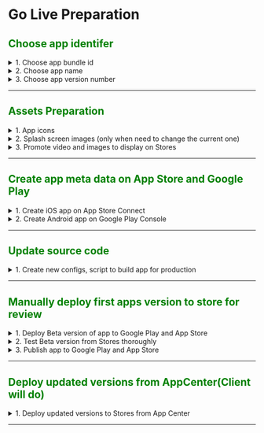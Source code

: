 # Go Live Preparation

## <span style="color:green">Choose app identifer</span>

<details>

<summary>1. Choose app bundle id</summary>
Description: Client need to decide app bundle id to create app on Stores and update on source code

- [ ] iOS and Android bundle id. Ex: com.topenlandcorp.topenland

</details>

<details>

<summary>2. Choose app name</summary>
Description: Client need to decide official app name to display to user

- [ ] iOS and Android name. Ex: Topenland

</details>

<details>

<summary>3. Choose app version number</summary>
Description: Client need to decide version number for publishing app. Ex: 1.0.0 instead of 0.0.8 while developing

</details>

---

## <span style="color:green">Assets Preparation</span>

<details>

<summary>1. App icons</summary>
Description: App icons to display on Home screen of the phone, notification icon...

- [ ] iOS icons: https://developer.apple.com/design/human-interface-guidelines/ios/icons-and-images/app-icon/
- [ ] Android icons: https://developer.android.com/google-play/resources/icon-design-specifications

</details>

<details>

<summary>2. Splash screen images (only when need to change the current one)</summary>
Description: The splash screen display quickly when user click the app on Phone and before other screen display

- [ ] iOS
- [ ] Android

</details>

<details>

<summary>3. Promote video and images to display on Stores</summary>
Description: To promote the app on Stores, we need a preview video (optional) and product images

- [ ] iOS
- [ ] Android
- [ ] Reference link: Please check the 'Create app meta data on App Store and Google Play' item bellow

</details>

---

## <span style="color:green">Create app meta data on App Store and Google Play</span>

<details>

<summary>1. Create iOS app on App Store Connect</summary>
Description: Client need to log in App Store Connect and create new app

- [ ] Create app on apple store with chosen app bundle id, app name
- [ ] Fill in the app information, upload app meta data (icons, screenshot, video)
- [ ] Reference link: https://help.apple.com/app-store-connect/#/dev2cd126805
- [ ] Review Guideline link: https://developer.apple.com/app-store/review/guidelines/

</details>

<details>

<summary>2. Create Android app on Google Play Console</summary>
Description: Client need to log in Google Play Console and create new app

- [ ] Create app on Google Play console with chosen app bundle id, app name
- [ ] Fill in the app information, upload app meta data (icons, screenshot, video)
- [ ] Reference link: https://support.google.com/googleplay/android-developer/answer/113469?hl=en&ref_topic=7072031
- [ ] Review Guideline link: https://developer.android.com/distribute/best-practices/launch/launch-checklist

</details>

---

## <span style="color:green">Update source code</span>

<details>

<summary>1. Create new configs, script to build app for production</summary>
Description: With production environment, client need to build the app on their own. NashTech will support to create new configs, script, update code for production.

- [x] Generate icons with different sizes and update to source code (NashTech will do)
- [x] Generate Splash screen image with different sizes and update to source code (NashTech will do)
- [x] Create new target for iOS, build variant for Android with new app bundle id, app name (NashTech will do)
- [ ] Create new app on FireBase, OneSignal for production (NashTech/Client will do)
- [ ] Update Backend, mobile with new config of Firebase, OneSignal, VnPay, Google Map for production (Client will do)
- [ ] Create App production env config file (Client will do)
- [x] Create App production related script (NashTech will do)
- [ ] Create Fastlane env config file (Client will do)
- [x] Create Fastlane related script (NashTech will do)
- [x] Create build, deploy scripts, variables for new target (NashTech will do)
- [ ] Apply code push to force or suggest user update app version when needed (NashTech will do)
- [ ] Create new Fastlane script to deploy app to Google Play and App Store (Beta) (NashTech will do after first version of apps available on Stores)

</details>

---

## <span style="color:green">Manually deploy first apps version to store for review</span>

<details>

<summary>1. Deploy Beta version of app to Google Play and App Store</summary>
Description: Client uses the script to deploy app to Google Play, App Store

- [ ] Deploy Beta app to Google Play and App Store
- [ ] Go to the Store console to commit the app to be ready for review by Google and Apple
- [ ] Wait for the approval for testing Beta version from Stores

</details>

<details>
<summary>2. Test Beta version from Stores thoroughly</summary>
Description: We need to test the Beta version apps from Stores thoroughly before officially publish the apps and waiting for review

</details>

<details>
<summary>3. Publish app to Google Play and App Store</summary>
Description: Client uses Google Play console and App Store connect to promote Beta versions to production, waiting for review and publish the apps when they are approved by Google and Apple

</details>

---

## <span style="color:green">Deploy updated versions from AppCenter(Client will do)</span>

<details>

<summary>1. Deploy updated versions to Stores from App Center</summary>
Description: Client follow the instruction of App Center to deploy app to Apple App Store or Google Play Console if needed

- [ ] Deploy to Apple App Store instruction: https://docs.microsoft.com/en-us/appcenter/distribution/stores/apple
- [ ] Deploy to Google Play Store instruction: https://docs.microsoft.com/en-us/appcenter/distribution/stores/googleplay

</details>

---

